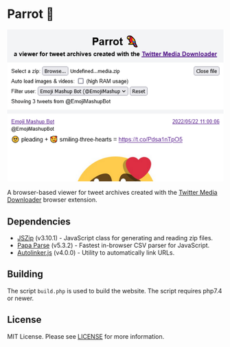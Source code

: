 # Parrot 🦜
![screenshot](image.png)

A browser-based viewer for tweet archives created with the [Twitter Media Downloader](https://github.com/furyutei/twMediaDownloader) browser extension.

## Dependencies
- [JSZip](https://github.com/Stuk/jszip) (v3.10.1) - JavaScript class for generating and reading zip files.
- [Papa Parse](https://github.com/mholt/PapaParse) (v5.3.2) - Fastest in-browser CSV parser for JavaScript.
- [Autolinker.js](https://github.com/gregjacobs/Autolinker.js) (v4.0.0) - Utility to automatically link URLs.

## Building

The script `build.php` is used to build the website. The script requires php7.4 or newer.

## License

MIT License. Please see [LICENSE](LICENSE) for more information.